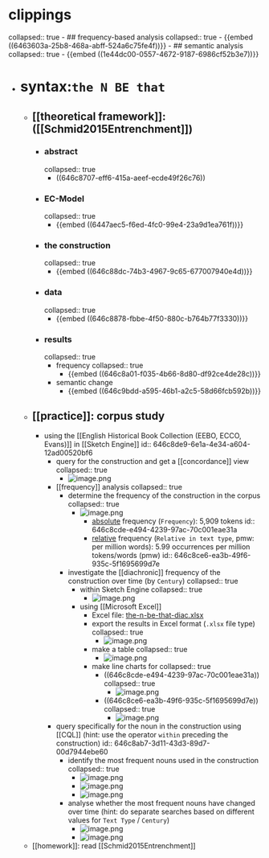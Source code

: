 # clippings
collapsed:: true
	- ## frequency-based analysis
	  collapsed:: true
		- {{embed ((6463603a-25b8-468a-abff-524a6c75fe4f))}}
	- ## semantic analysis
	  collapsed:: true
		- {{embed ((1e44dc00-0557-4672-9187-6986cf52b3e7))}}
- # syntax:`the N BE that`
	- ## [[theoretical framework]]: ([[Schmid2015Entrenchment]])
		- ### abstract
		  collapsed:: true
			- ((646c8707-eff6-415a-aeef-ecde49f26c76))
		- ### EC-Model
		  collapsed:: true
			- {{embed ((6447aec5-f6ed-4fc0-99e4-23a9d1ea761f))}}
		- ### the construction
		  collapsed:: true
			- {{embed ((646c88dc-74b3-4967-9c65-677007940e4d))}}
		- ### data
		  collapsed:: true
			- {{embed ((646c8878-fbbe-4f50-880c-b764b77f3330))}}
		- ### results
		  collapsed:: true
			- frequency
			  collapsed:: true
				- {{embed ((646c8a01-f035-4b66-8d80-df92ce4de28c))}}
			- semantic change
				- {{embed ((646c9bdd-a595-46b1-a2c5-58d66fcb592b))}}
	- ## [[practice]]: corpus study
		- using the [[English Historical Book Collection (EEBO, ECCO, Evans)]] in [[Sketch Engine]]
		  id:: 646c8de9-6e1a-4e34-a604-12ad00520bf6
			- query for the construction and get a [[concordance]] view
			  collapsed:: true
				- ![image.png](../assets/image_1686050711153_0.png)
			- [[frequency]] analysis
			  collapsed:: true
				- determine the frequency of the construction in the corpus
				  collapsed:: true
					- ![image.png](../assets/image_1686050646760_0.png)
						- [absolute]([[frequency/absolute]]) frequency (`Frequency`): 5,909 tokens
						  id:: 646c8cde-e494-4239-97ac-70c001eae31a
						- [relative]([[frequency/relative]]) frequency (`Relative in text type`, pmw: per million words): 5.99 occurrences per million tokens/words (pmw)
						  id:: 646c8ce6-ea3b-49f6-935c-5f1695699d7e
				- investigate the [[diachronic]] frequency of the construction over time (by `Century`)
				  collapsed:: true
					- within Sketch Engine
					  collapsed:: true
						- ![image.png](../assets/image_1686050837519_0.png)
					- using [[Microsoft Excel]]
						- Excel file: [the-n-be-that-diac.xlsx](../assets/the-n-be-that-diac_1686051292988_0.xlsx)
						- export the results in Excel format (`.xlsx` file type)
						  collapsed:: true
							- ![image.png](../assets/image_1686050920111_0.png)
						- make a table
						  collapsed:: true
							- ![image.png](../assets/image_1686051101901_0.png)
						- make line charts for
						  collapsed:: true
							- ((646c8cde-e494-4239-97ac-70c001eae31a))
							  collapsed:: true
								- ![image.png](../assets/image_1686051211377_0.png)
							- ((646c8ce6-ea3b-49f6-935c-5f1695699d7e))
							  collapsed:: true
								- ![image.png](../assets/image_1686051247474_0.png)
			- query specifically for the noun in the construction using [[CQL]] (hint: use the operator `within` preceding the construction)
			  id:: 646c8ab7-3d11-43d3-89d7-00d7944ebe60
				- identify the most frequent nouns used in the construction
				  collapsed:: true
					- ![image.png](../assets/image_1686051375921_0.png)
					- ![image.png](../assets/image_1686051540495_0.png)
					- ![image.png](../assets/image_1686051610569_0.png)
				- analyse whether the most frequent nouns have changed over time (hint: do separate searches based on different values for `Text Type` / `Century`)
					- ![image.png](../assets/image_1686051458309_0.png)
					- ![image.png](../assets/image_1686051675527_0.png)
	- [[homework]]: read [[Schmid2015Entrenchment]]